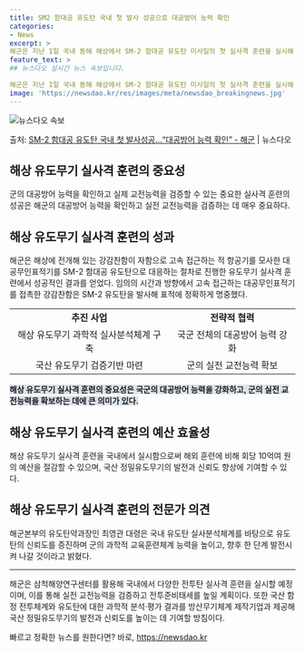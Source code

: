```yaml
---
title: SM2 함대공 유도탄 국내 첫 발사 성공으로 대공방어 능력 확인
categories:
- News
excerpt: >
해군은 지난 1일 국내 동해 해상에서 SM-2 함대공 유도탄 미사일의 첫 실사격 훈련을 실시해 성공적으로 완…
feature_text: >
## 뉴스다오 실시간 뉴스 속보입니다.

해군은 지난 1일 국내 동해 해상에서 SM-2 함대공 유도탄 미사일의 첫 실사격 훈련을 실시해 성공적으로 완…
image: 'https://newsdao.kr/res/images/meta/newsdao_breakingnews.jpg'
---
```


![뉴스다오 속보](https://newsdao.kr/res/images/meta/newsdao_breakingnews.jpg)

<p>출처: <a href="https://newsdao.kr/2724" rel="dofollow">SM-2 함대공 유도탄 국내 첫 발사성공…“대공방어 능력 확인”  - 해군</a> | 뉴스다오</p>

<h2 data-ke-size="size26">해상 유도무기 실사격 훈련의 중요성</h2>
<p data-ke-size="size16">군의 대공방어 능력을 확인하고 실제 교전능력을 검증할 수 있는 중요한 실사격 훈련의 성공은 해군의 대공방어 능력을 확인하고 실전 교전능력을 검증하는 데 매우 중요하다.</p>

<h2 data-ke-size="size26">해상 유도무기 실사격 훈련의 성과</h2>
<p data-ke-size="size16">해군은 해상에 전개해 있는 강감찬함이 자함으로 고속 접근하는 적 항공기를 모사한 대공무인표적기를 SM-2 함대공 유도탄으로 대응하는 절차로 진행한 유도무기 실사격 훈련에서 성공적인 결과를 얻었다. 임의의 시간과 방향에서 고속 접근하는 대공무인표적기를 접촉한 강감찬함은 SM-2 유도탄을 발사해 표적에 정확하게 명중했다.</p>

<table>
  <tr>
    <td style="text-align: center; height: 17px;"><b>추진 사업</b></td>
    <td style="text-align: center; height: 17px;"><b>전략적 협력</b></td>
  </tr>
  <tr>
    <td style="text-align: center; height: 17px;">해상 유도무기 과학적 실사분석체계 구축</td>
    <td style="text-align: center; height: 17px;">국군 전체의 대공방어 능력 강화</td>
  </tr>
  <tr>
    <td style="text-align: center; height: 17px;">국산 유도무기 검증기반 마련</td>
    <td style="text-align: center; height: 17px;">군의 실전 교전능력 확보</td>
  </tr>
</table>
<b><span style="background-color: #21538527;">해상 유도무기 실사격 훈련의 중요성은 국군의 대공방어 능력을 강화하고, 군의 실전 교전능력을 확보하는 데에 큰 의미가 있다.</span></b>

<h2 data-ke-size="size26">해상 유도무기 실사격 훈련의 예산 효율성</h2>
<p data-ke-size="size16">해상 유도무기 실사격 훈련을 국내에서 실시함으로써 해외 훈련에 비해 회당 10억여 원의 예산을 절감할 수 있으며, 국산 정밀유도무기의 발전과 신뢰도 향상에 기여할 수 있다.</p>

<h2 data-ke-size="size26">해상 유도무기 실사격 훈련의 전문가 의견</h2>
<p data-ke-size="size16">해군본부의 유도탄약과장인 최영관 대령은 국내 유도탄 실사분석체계를 바탕으로 유도탄의 신뢰도를 증진하며 군의 과학적 교육훈련체계 능력을 높이고, 향후 한 단계 발전시켜 나갈 것이라고 밝혔다.</p>

<hr>
<p data-ke-size="size16">해군은 삼척해양연구센터를 활용해 국내에서 다양한 전투탄 실사격 훈련을 실시할 예정이며, 이를 통해 실전 교전능력을 검증하고 전투준비태세를 높일 계획이다. 또한 국산 함정 전투체계와 유도탄에 대한 과학적 분석·평가 결과를 방산무기체계 제작기업과 제공해 국산 정밀유도무기의 발전과 신뢰도를 높이는 데 기여할 방침이다.</p> 

빠르고 정확한 뉴스를 원한다면? 바로, <a href="https://newsdao.kr" rel="dofollow">https://newsdao.kr</a>


    
